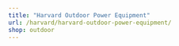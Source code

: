 ```yaml
---
title: "Harvard Outdoor Power Equipment"
url: /harvard/harvard-outdoor-power-equipment/
shop: outdoor
---
```

